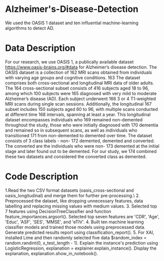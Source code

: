 # Alzheimer's-Disease-Detection
We used the OASIS 1 dataset and ten influential machine-learning algorithms to detect AD.

# Data Description
For our research, we use OASIS 1, a publically available dataset https://www.oasis-brains.org/#data for Alzheimer’s disease detection. The OASIS dataset is a collection of 162 MRI scans obtained from individuals with varying age groups and cognitive conditions. 163 The dataset comprises both cross-sectional and longitudinal MRI data of older adults. The 164 cross-sectional subset consists of 416 subjects aged 18 to 96, among which 100 subjects were 165 diagnosed with very mild to moderate Alzheimer’s disease (AD). Each subject underwent 166 3 or 4 T1-weighted MRI scans during single scan sessions. Additionally, the longitudinal 167 subset includes 150 subjects aged 60 to 96, with multiple scans conducted at different time 168 intervals, spanning at least a year. This longitudinal dataset encompasses individuals who 169 remained non-demented throughout the study, those who were initially diagnosed with 170 dementia and remained so in subsequent scans, as well as individuals who transitioned 171 from non-demented to demented over time. The dataset consists of 3 class labels - non- 172 demented, demented and converted. The converted are the individuals who were non- 173 demented at the initial stage and later found out to be demented. For our study, we 174 combined these two datasets and considered the converted class as demented.

# Code Description
1.Read the two CSV format datasets (oasis_cross-sectional and oasis_longitudinal) and merge them for further pre-processing.\\
2. Preprocessed the dataset, like dropping unnecessary features, data labelling and replacing missing values with medium values.
3. Selected top 7 features using DecisionTreeClassifier and function feature_importances.argsort(). Selected top seven features are 'CDR', 'Age', 'Educ', 'ASF', 'SES', 'MMSE', and 'eTIV'.
4. Built ten machine learning classifier models and trained those models using preprocessed data. Generate predicted results report using classification\_report().
5. For XAI, installed Lime and then randomly selected five data $random_index = random.randint(0, x_test_length - 1). Explain the instance's prediction using LogisticRegression, explanation = explainer.explain_instance(). Display the explanation, explanation.show_in_notebook().
